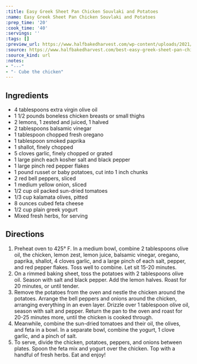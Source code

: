 ```yaml
---
:title: Easy Greek Sheet Pan Chicken Souvlaki and Potatoes
:name: Easy Greek Sheet Pan Chicken Souvlaki and Potatoes
:prep_time: '20'
:cook_time: '40'
:servings: ''
:tags: []
:preview_url: https://www.halfbakedharvest.com/wp-content/uploads/2021/02/Easy-Greek-Sheet-Pan-Chicken-Souvlaki-and-Potatoes-7.jpg
:source: https://www.halfbakedharvest.com/best-easy-greek-sheet-pan-chicken-souvlaki-and-potatoes/?fbclid=PAAabOlsQag1kt1e_Y16YFWFPtkRxMU9RJlIln3_eEjXJR3s9falH8GE6d3nQ
:source_kind: url
:notes:
- "---"
- "- Cube the chicken"
---
```


## Ingredients
- 4 tablespoons extra virgin olive oil
- 1 1/2 pounds boneless chicken breasts or small thighs
- 2  lemons, 1 zested and juiced, 1 halved
- 2 tablespoons balsamic vinegar
- 1 tablespoon chopped fresh oregano
- 1 tablespoon smoked paprika
- 1  shallot, finely chopped
- 5 cloves garlic, finely chopped or grated
- 1 large pinch each kosher salt and black pepper
- 1 large pinch red pepper flakes
- 1 pound russet or baby potatoes, cut into 1 inch chunks
- 2  red bell peppers, sliced
- 1  medium yellow onion, sliced
- 1/2 cup oil packed sun-dried tomatoes
- 1/3 cup kalamata olives, pitted
- 8 ounces cubed feta cheese
- 1/2 cup plain greek yogurt
- Mixed fresh herbs, for serving


## Directions
1. Preheat oven to 425° F. In a medium bowl, combine 2 tablespoons olive oil, the chicken, lemon zest, lemon juice, balsamic vinegar, oregano, paprika, shallot, 4 cloves garlic, and a large pinch of each salt, pepper, and red pepper flakes. Toss well to combine. Let sit 15-20 minutes.
2. On a rimmed baking sheet, toss the potatoes with 2 tablespoons olive oil. Season with salt and black pepper. Add the lemon halves. Roast for 20 minutes, or until tender.
3. Remove the potatoes from the oven and nestle the chicken around the potatoes. Arrange the bell peppers and onions around the chicken, arranging everything in an even layer. Drizzle over 1 tablespoon olive oil, season with salt and pepper. Return the pan to the oven and roast for 20-25 minutes more, until the chicken is cooked through.
4. Meanwhile, combine the sun-dried tomatoes and their oil, the olives, and feta in a bowl. In a separate bowl, combine the yogurt, 1 clove garlic, and a pinch of salt.
5. To serve, divide the chicken, potatoes, peppers, and onions between plates. Spoon the feta mix and yogurt over the chicken. Top with a handful of fresh herbs. Eat and enjoy!
